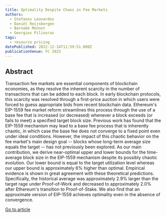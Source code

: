 ```yaml
---
title: Optimality Despite Chaos in Fee Markets
authors:
  - Stefanos Leonardos
  - Daniël Reijsbergen
  - Barnabé Monnot
  - Georgios Piliouras
tags:
  - resource pricing
datePublished: 2022-12-14T11:59:51.000Z
publicationVenue: FC 2023
---
```


## Abstract

Transaction fee markets are essential components of blockchain economies, as they resolve the inherent scarcity in the number of transactions that can be added to each block. In early blockchain protocols, this scarcity was resolved through a first-price auction in which users were forced to guess appropriate bids from recent blockchain data. Ethereum's EIP-1559 fee market reform streamlines this process through the use of a base fee that is increased (or decreased) whenever a block exceeds (or fails to meet) a specified target block size. Previous work has found that the EIP-1559 mechanism may lead to a base fee process that is inherently chaotic, in which case the base fee does not converge to a fixed point even under ideal conditions. However, the impact of this chaotic behavior on the fee market's main design goal -- blocks whose long-term average size equals the target -- has not previously been explored. As our main contribution, we derive near-optimal upper and lower bounds for the time-average block size in the EIP-1559 mechanism despite its possibly chaotic evolution. Our lower bound is equal to the target utilization level whereas our upper bound is approximately 6% higher than optimal. Empirical evidence is shown in great agreement with these theoretical predictions. Specifically, the historical average was approximately 2.9% larger than the target rage under Proof-of-Work and decreased to approximately 2.0% after Ethereum's transition to Proof-of-Stake. We also find that an approximate version of EIP-1559 achieves optimality even in the absence of convergence.

[Go to article](https://arxiv.org/abs/2212.07175)
